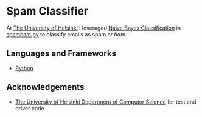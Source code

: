 # Spam Classifier

At [The University of Helsinki](https://www.helsinki.fi/en) I leveraged [Naive Bayes Classification](https://medium.com/@srishtisawla/introduction-to-naive-bayes-for-classification-baefefb43a2d) in [spamham.py](https://github.com/jr2021/naive_bayes_spam/blob/master/src/spamham.py) to classify emails as spam or *ham*

## Languages and Frameworks

* [Python](https://www.python.org/)

## Acknowledgements

* [The University of Helsinki Department of Computer Science](https://www.helsinki.fi/en/computer-science) for test and driver code
